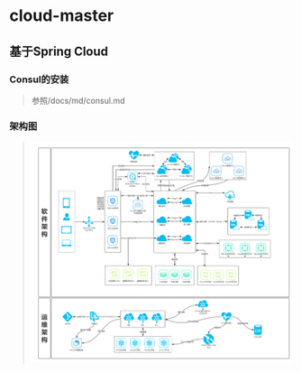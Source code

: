 # cloud-master
## 基于Spring Cloud
### Consul的安装
> 参照/docs/md/consul.md

### 架构图
> ![avatar](https://github.com/Saint6733/cloud-master/raw/master/imgs/Cloud-Master.jpg)
